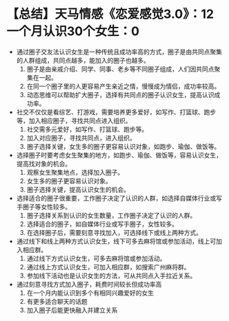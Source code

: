 # 【总结】天马情感《恋爱感觉3.0》：12一个月认识30个女生：0

-   通过圈子交友法认识女生是一种传统且成功率高的方式，圈子是由共同点聚集的人群组成，共同点越多，能加入的圈子也越多。
    1.  圈子是由亲戚介绍、同学、同事、老乡等不同圈子组成，人们因共同点聚集在一起。
    2.  在同一个圈子里的人更容易产生亲近之情，慢慢成为情侣，成功率较高。
    3.  动态思维可以帮助扩大圈子，选择有共同点的圈子认识女生，提高认识成功率。
-   社交不仅仅是看综艺、打游戏，需要培养更多爱好，如写作、打篮球、跑步等，加入相应圈子，寻找共同点进入组织。
    1.  社交需多元爱好，如写作、打篮球、跑步等。
    2.  加入对应圈子，寻找共同点，进入组织。
    3.  圈子选择关键，女生多的圈子更容易认识对象，如跑步、瑜伽、做饭等。
-   选择圈子时要考虑女生聚集的地方，如跑步、瑜伽、做饭等，容易认识女生，提高找对象的机会。
    1.  观察女生聚集地点，选择加入圈子。
    2.  女生多的圈子更容易认识对象。
    3.  圈子选择关键，提高认识女生的机会。
-   选择适合的圈子很重要，工作圈子决定了认识的人群，如选择自媒体行业或写手圈子等女性较多。  
    1.  圈子选择关系到认识的女生数量，工作圈子决定了认识的人群。
    2.  选择适合的圈子，如自媒体行业或写手圈子，女性较多。
    3.  在选择圈子后，需要刻意寻找加入，可选择线下或线上两种方式。
-   通过线下和线上两种方式认识女生，线下可多去麻将馆或参加活动，线上可加入相应群。  
    1.  通过线下方式认识女生，可多去麻将馆或参加活动。
    2.  通过线上方式认识女生，可加入相应群，如搜索广州麻将群。
    3.  参加线下活动也是认识女生的方法，可从共同点入手拉近关系。
-   通过刻意寻找方式加入圈子，耗费时间较长但成功率高
    1.  在一个月内能认识到多个有相同兴趣爱好的女生
    2.  有更多适合聊天的话题
    3.  加入圈子后能更快融入并建立关系